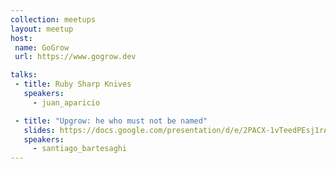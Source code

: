 ```yaml
---
collection: meetups
layout: meetup
host:
 name: GoGrow
 url: https://www.gogrow.dev

talks:
 - title: Ruby Sharp Knives
   speakers:
     - juan_aparicio

 - title: "Upgrow: he who must not be named"
   slides: https://docs.google.com/presentation/d/e/2PACX-1vTeedPEsj1rArtdIYqUbT33T5Sy0H5YwmLzxgnnfa67oNOT7USqaZmSmT2JS_EkivEEB68WMPAa42N_/embed
   speakers:
     - santiago_bartesaghi
---
```

